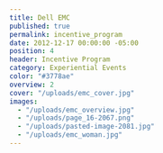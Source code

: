 ```yaml
---
title: Dell EMC
published: true
permalink: incentive_program
date: 2012-12-17 00:00:00 -05:00
position: 4
header: Incentive Program
category: Experiential Events
color: "#3778ae"
overview: 2
cover: "/uploads/emc_cover.jpg"
images:
  - "/uploads/emc_overview.jpg"
  - "/uploads/page_16-2067.png"
  - "/uploads/pasted-image-2081.jpg"
  - "/uploads/emc_woman.jpg"
---
```

